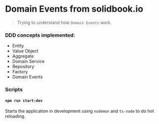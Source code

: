 # Domain Events from solidbook.io

> Trying to understand how `Domain Events` work.

### DDD concepts implemented:

- Entity
- Value Object
- Aggregate
- Domain Service
- Repository
- Factory
- Domain Events

### Scripts

#### `npm run start:dev`

Starts the application in development using `nodemon` and `ts-node` to do hot reloading.
